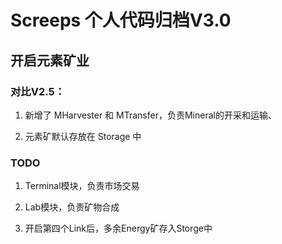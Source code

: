# Screeps 个人代码归档V3.0

## 开启元素矿业

### 对比V2.5：

1. 新增了 MHarvester 和 MTransfer，负责Mineral的开采和运输、

2. 元素矿默认存放在 Storage 中

### TODO

1. Terminal模块，负责市场交易

2. Lab模块，负责矿物合成

3. 开启第四个Link后，多余Energy矿存入Storge中